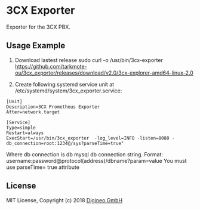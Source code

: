 3CX Exporter
============

Exporter for the 3CX PBX.


## Usage Example

1. Download lastest release 
   sudo curl -o /usr/bin/3cx-exporter https://github.com/tarkmote-ou/3cx_exporter/releases/download/v2.0/3cx-explorer-amd64-linux-2.0


3. Create following systemd service unit at /etc/systemd/system/3cx_exporter.service:

```
[Unit]
Description=3CX Prometheus Exporter
After=network.target

[Service]
Type=simple
Restart=always
ExecStart=/usr/bin/3cx_exporter  -log_level=INFO -listen=8080 -db_connection=root:1234@/sys?parseTime=true"
```
Where db connection is db mysql db connection string. Format:
username:password@protocol(address)/dbname?param=value
You must use parseTime= true attribute 

## License

MIT License, Copyright (c) 2018
[Digineo GmbH](https://www.digineo.de/)  

